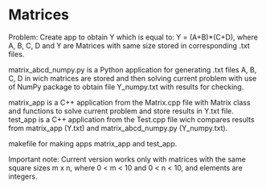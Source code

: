 # Matrices
Problem: Create app to obtain Y which is equal to:
              Y = (A+B)*(C+D), where A, B, C, D and Y are Matrices with same size stored in corresponding .txt files.

matrix_abcd_numpy.py is a Python application for generating .txt files A, B, C, D in wich matrices are stored and then solving current problem with use of NumPy package to obtain file Y_numpy.txt with results for checking.

matrix_app is a C++ application from the Matrix.cpp file with Matrix class and functions to solve current problem and store results in Y.txt file.
test_app is a C++ application from the Test.cpp file wich compares results from matrix_app (Y.txt) and matrix_abcd_numpy.py (Y_numpy.txt).

makefile for making apps matrix_app and test_app.

Important note: Current version works only with matrices with the same square sizes m x n, where 0 < m < 10 and 0 < n < 10, and elements are integers.

